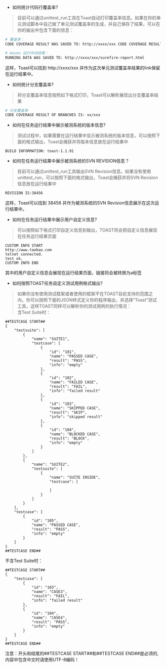 * 如何统计代码行覆盖率?

> 目前可以通过unittest_run工具在Toast自动打印覆盖率信息。如果在你的单元测试脚本中自己做了单元测试覆盖率的生成，并自己保存了结果，可以在你的输出中包含下面的信息：
```bash
# 覆盖率：
CODE COVERAGE RESULT WAS SAVED TO: http://xxxx/xxx CODE COVERAGE RESULT OF LINES IS: xxx/xxxxx

# maven 运行中间结果：
RUNNING DATA WAS SAVED TO: http://xxxx/xxx/surefire-report.html 
```
这样，Toast可以找到 http://xxxx/xxx 并作为这次单元测试覆盖率结果的link保留在运行结果中。

* 如何统计分支覆盖率?

> 将分支覆盖率信息按照如下格式打印，Toast可以解析展现出分支覆盖率结果
```bash
# 分支覆盖率
CODE COVERAGE RESULT OF BRANCHES IS: xx/xxx
```

* 如何在任务运行结果中展示被测系统的版本信息?

> 测试过程中，如果需要在运行结果中显示被测系统的版本信息，可以按照下面的格式输出，Toast会捕获并将版本信息放在运行结果中
```
BUILD INFORMATION: toast-1.1.91
```

* 如何在任务运行结果中展示被测系统的SVN REVISION信息？

> 目前可以通过unittest_run工具输出SVN Revision信息。如果没有使用unittest_run，可以按照下面的格式输出，Toast会捕获并将SVN Revision信息放在运行结果中
```
REVISION IS:38456
```
这样，Toast可以找到 38456 并作为被测系统的SVN Revision信息展示在这次运行结果中。

* 如何在任务运行结果中展示用户自定义信息?

> 可以按照如下格式打印自定义信息到输出，TOAST将会把自定义信息展现在任务运行结果页面
```
CUSTOM INFO START
http://www.taobao.com
telnet connected.
test ok.
CUSTOM INFO END
```
其中的用户自定义信息会展现在运行结果页面，链接将会被转换为a标签

* 如何按照TOAST任务自定义测试用例格式输出?

> 如果你没有使用测试框架或者使用的框架不在TOAST目前支持的范围之内，你可以按照下面的JSON样式定义你的程序输出，并选择“Toast”测试工具，这样TOAST同样可以解析你的测试用例的执行情况：<br/>
含Test Suite时：
```
##TESTCASE START##
{
    "testsuite": [
        {
            "name": "SUITE1",
            "testcase": [
                {
                    "id": "101",
                    "name": "PASSED CASE",
                    "result": "PASS",
                    "info": "empty"
                },
                {
                    "id": "102",
                    "name": "FAILED CASE",
                    "result": "FAIL",
                    "info": "failed result"
                },
                {
                    "id": "103",
                    "name": "SKIPPED CASE",
                    "result": "SKIP",
                    "info": "skipped result"
                },
                {
                    "id": "104",
                    "name": "BLOCKED CASE",
                    "result": "BLOCK",
                    "info": "empty"
                }
            ]
        },
        {
            "name": "SUITE2",
            "testsuite": [
                {
                    "name": "SUITE INSIDE",
                    "testcase": [
 
                    ]
                }
            ]
        }
    ],
    "testcase": [
        {
            "id": "105",
            "name": "PASSED CASE",
            "result": "PASS",
            "info": "empty"
        }
    ]
}
##TESTCASE END##
```
不含Test Suite时：
```
##TESTCASE START##
{
    "testcase": [
        {
            "id": "103",
            "name": "CASE3",
            "result": "FAIL",
            "info": "failed result"
        },
        {
            "id": "104",
            "name": "CASE4",
            "result": "PASS",
            "info": "empty"
        }
    ]
}
##TESTCASE END##
```
注意：开头和结尾的##TESTCASE START##和##TESTCASE END##是必须的,内容中包含中文时请使用UTF-8编码！
